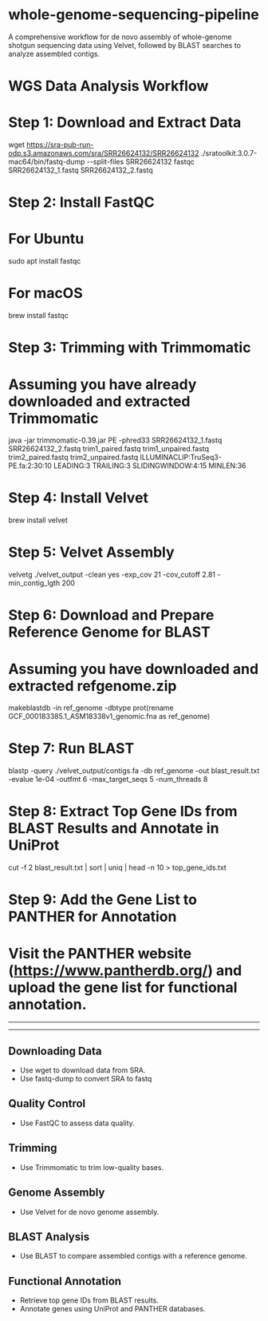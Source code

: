 # whole-genome-sequencing-pipeline
A comprehensive workflow for de novo assembly of whole-genome shotgun sequencing data using Velvet, followed by BLAST searches to analyze assembled contigs.

# WGS Data Analysis Workflow
# Step 1: Download and Extract Data
wget https://sra-pub-run-odp.s3.amazonaws.com/sra/SRR26624132/SRR26624132
./sratoolkit.3.0.7-mac64/bin/fastq-dump --split-files SRR26624132
fastqc SRR26624132_1.fastq SRR26624132_2.fastq

# Step 2: Install FastQC
# For Ubuntu
sudo apt install fastqc
# For macOS
brew install fastqc

# Step 3: Trimming with Trimmomatic
# Assuming you have already downloaded and extracted Trimmomatic
java -jar trimmomatic-0.39.jar PE -phred33 SRR26624132_1.fastq SRR26624132_2.fastq trim1_paired.fastq trim1_unpaired.fastq trim2_paired.fastq trim2_unpaired.fastq ILLUMINACLIP:TruSeq3-PE.fa:2:30:10 LEADING:3 TRAILING:3 SLIDINGWINDOW:4:15 MINLEN:36

# Step 4: Install Velvet
brew install velvet

# Step 5: Velvet Assembly
velvetg ./velvet_output -clean yes -exp_cov 21 -cov_cutoff 2.81 -min_contig_lgth 200

# Step 6: Download and Prepare Reference Genome for BLAST
# Assuming you have downloaded and extracted refgenome.zip
makeblastdb -in ref_genome -dbtype prot(rename GCF_000183385.1_ASM18338v1_genomic.fna as ref_genome)  

# Step 7: Run BLAST
blastp -query ./velvet_output/contigs.fa -db ref_genome -out blast_result.txt -evalue 1e-04 -outfmt 6 -max_target_seqs 5 -num_threads 8

# Step 8: Extract Top Gene IDs from BLAST Results and Annotate in UniProt
cut -f 2 blast_result.txt | sort | uniq | head -n 10 > top_gene_ids.txt

# Step 9: Add the Gene List to PANTHER for Annotation
# Visit the PANTHER website (https://www.pantherdb.org/) and upload the gene list for functional annotation.

------------------------------------------------------------------------------------------------------------------
------------------------------------------------------------------------------------------------------------------

## Downloading Data
- Use wget to download data from SRA.
- Use fastq-dump to convert SRA to fastq

## Quality Control
- Use FastQC to assess data quality.

## Trimming
- Use Trimmomatic to trim low-quality bases.

## Genome Assembly
- Use Velvet for de novo genome assembly.

## BLAST Analysis
- Use BLAST to compare assembled contigs with a reference genome.

## Functional Annotation
- Retrieve top gene IDs from BLAST results.
- Annotate genes using UniProt and PANTHER databases.
